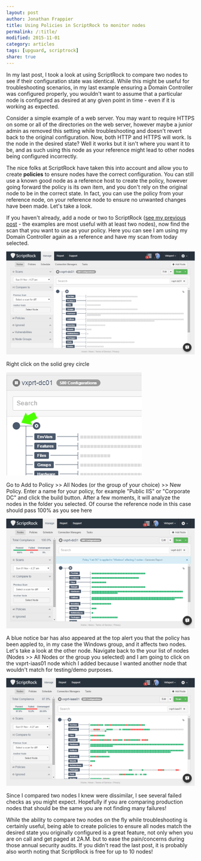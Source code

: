 ```yaml
---
layout: post
author: Jonathan Frappier
title: Using Policies in ScriptRock to monitor nodes
permalink: /:title/
modified: 2015-11-01
category: articles
tags: [upguard, scriptrock]
share: true
---
```


In my last post, I took a look at using ScriptRock to compare two nodes to see if their configuration state was identical. While this might be useful for troubleshooting scenarios, in my last example ensuring a Domain Controller was configured properly, you wouldn't want to assume that a particular node is configured as desired at any given point in time - even if it is working as expected.

Consider a simple example of a web server. You may want to require HTTPS on some or all of the directories on the web server, however maybe a junior admin as removed this setting while troubleshooting and doesn't revert back to the original configuration. Now, both HTTP and HTTPS will work. Is the node in the desired state? Well it works but it isn't where you want it to be, and as such using this node as your reference might lead to other nodes being configured incorrectly.

The nice folks at ScriptRock have taken this into account and allow you to create <strong>policies</strong> to ensure nodes have the correct configuration. You can still use a known good node as a reference host to create the policy, however going forward the policy is its own item, and you don't rely on the original node to be in the correct state. In fact, you can use the policy from your reference node, on your reference node to ensure no unwanted changes have been made. Let's take a look.

If you haven't already, add a node or two to ScriptRock (<a href="http://www.virtxpert.com/comparing-windows-nodes-with-scriptrock/">see my previous post</a> - the examples are most useful with at least two nodes), now find the scan that you want to use as your policy. Here you can see I am using my Domain Controller again as a reference and have my scan from today selected.

<img src="/images/fulls/scriptrock-node.png" class="fit image">

Right click on the solid grey circle

<img src="/images/fulls/create-policy.png" class="fit image">

Go to Add to Policy &gt;&gt; All Nodes (or the group of your choice) &gt;&gt; New Policy. Enter a name for your policy, for example "Public IIS" or "Corporate DC" and click the build button. After a few moments, it will analyze the nodes in the folder you selected. Of course the reference node in this case should pass 100% as you see here

<img src="/images/fulls/scriptrock-ref-node-policy.png" class="fit image">

A blue notice bar has also appeared at the top alert you that the policy has been appled to, in my case the Windows group, and it affects two nodes. Let's take a look at the other node. Navigate back to the your list of nodes (Nodes &gt;&gt; All Nodes or the group you selected) and I am going to click on the vxprt-iaas01 node which I added because I wanted another node that wouldn't match for testing/demo purposes.

<img src="/images/fulls/script-rock-compared-node.png" class="fit image">

Since I compared two nodes I knew were dissimilar, I see several failed checks as you might expect. Hopefully if you are comparing production nodes that should be the same you are not finding many failures!

While the ability to compare two nodes on the fly while troubleshooting is certainly useful, being able to create policies to ensure all nodes match the desired state you originally configured is a great feature, not only when you are on call and get paged at 2A.M. but to ease the pain/concerns during those annual security audits. If you didn't read the last post, it is probably also worth noting that ScriptRock is free for up to 10 nodes!